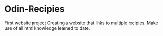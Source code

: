 # Odin-Recipies
First website project
Creating a website that links to multiple recipies.
Make use of all html knowledge learned to date.